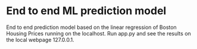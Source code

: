 # End to end ML prediction model
End to end prediction model based on the linear regression of Boston Housing Prices running on the localhost.
Run app.py and see the results on the local webpage 127.0.0.1.

